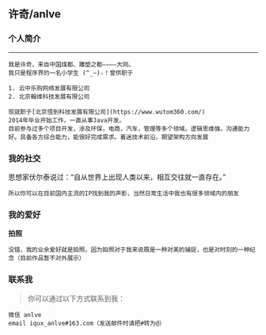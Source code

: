 ## 许奇/anlve

### 个人简介

---

    我是许奇，来自中国煤都、雕塑之都————大同。
    我只是程序界的一名小学生 (^_−)☆！曾供职于

```
1. 云中乐购网络发展有限公司
2. 北京翰维科技发展有限公司
```
    
    现就职于[北京悟到科技发展有限公司](https://www.wutom360.com/)
    2014年毕业开始工作，一直从事Java开发。
    目前参与过多个项目开发，涉及环保，电商，汽车，管理等多个领域。逻辑思维强，沟通能力好。具备各方综合能力，能很好完成需求。着迷技术前沿，期望架构方向发展

### 我的社交
思想家伏尔泰说过：“自从世界上出现人类以来，相互交往就一直存在。”

    所以你可以在目前国内主流的IP找到我的声影，当然日常生活中我也有很多领域内的朋友

### 我的爱好

**拍照**
    
    没错，我的业余爱好就是拍照，因为拍照对于我来说既是一种对美的捕捉，也是对时刻的一种纪念（目前作品暂不对外展示）

### 联系我

> 你可以通过以下方式联系到我：

    微信 anlve
    email iqux_anlve#163.com（发送邮件时请把#转为@）

